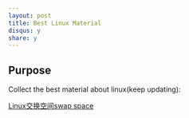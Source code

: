 ```yaml
---
layout: post
title: Best Linux Material
disqus: y
share: y
---
```


Purpose
-------------------------

Collect the best material about linux(keep updating):

[Linux交换空间swap space](https://segmentfault.com/a/1190000008125116)

